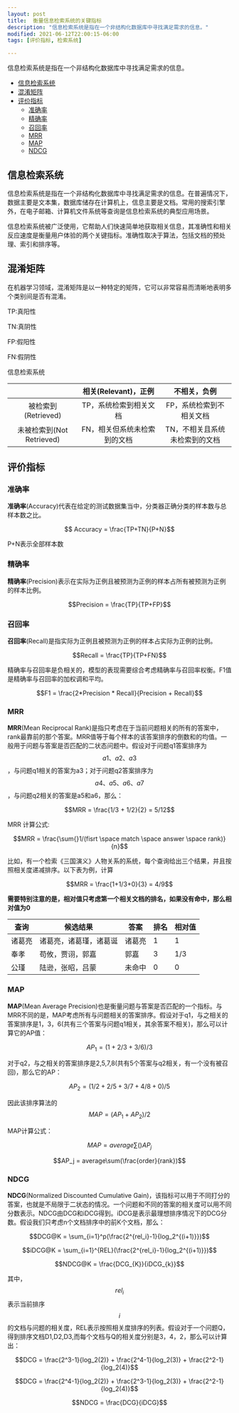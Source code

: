 ```yaml
---
layout: post
title:  衡量信息检索系统的关键指标
description: "信息检索系统是指在一个非结构化数据库中寻找满足需求的信息。"
modified: 2021-06-12T22:00:15-06:00
tags: [评价指标, 检索系统] 

---
```


信息检索系统是指在一个非结构化数据库中寻找满足需求的信息。

<!-- more -->

   * [信息检索系统](#信息检索系统)
   * [混淆矩阵](#混淆矩阵)
   * [评价指标](#评价指标)
      * [准确率](#准确率)
      * [精确率](#精确率)
      * [召回率](#召回率)
      * [MRR](#mrr)
      * [MAP](#map)
      * [NDCG](#ndcg)

## 信息检索系统



信息检索系统是指在一个非结构化数据库中寻找满足需求的信息。在普遍情况下，数据主要是文本集，数据库储存在计算机上，信息主要是文档。常用的搜索引擎外，在电子邮箱、计算机文件系统等查询是信息检索系统的典型应用场景。

信息检索系统被广泛使用，它帮助人们快速简单地获取相关信息，其准确性和相关反应速度是衡量用户体验的两个关键指标。准确性取决于算法，包括文档的预处理、索引和排序等。



## 混淆矩阵



在机器学习领域，混淆矩阵是以一种特定的矩阵，它可以非常容易而清晰地表明多个类别间是否有混淆。

TP:真阳性

TN:真阴性

FP:假阳性

FN:假阴性

信息检索系统

|                           |     相关(Relevant)，正例     |          不相关，负例          |
| :-----------------------: | :--------------------------: | :----------------------------: |
|    被检索到(Retrieved)    |    TP，系统检索到相关文档    |    FP，系统检索到不相关文档    |
| 未被检索到(Not Retrieved) | FN，相关但系统未检索到的文档 | TN，不相关且系统未检索到的文档 |



## 评价指标



### 准确率

**准确率**(Accuracy)代表在给定的测试数据集当中，分类器正确分类的样本数与总样本数之比。

$$ Accuracy = \frac{TP+TN}{P+N}$$

P+N表示全部样本数



### 精确率

**精确率**(Precision)表示在实际为正例且被预测为正例的样本占所有被预测为正例的样本比例。

$$Precision = \frac{TP}{TP+FP}$$



### 召回率

**召回率**(Recall)是指实际为正例且被预测为正例的样本占实际为正例的比例。

$$Recall = \frac{TP}{TP+FN}$$

精确率与召回率是负相关的，模型的表现需要综合考虑精确率与召回率权衡。F1值是精确率与召回率的加权调和平均。

$$F1 = \frac{2*Precision * Recall}{Precision + Recall}$$



### MRR

**MRR**(Mean Reciprocal Rank)是指只考虑在于当前问题相关的所有的答案中，rank最靠前的那个答案。MRR值等于每个样本的该答案排序的倒数和的均值。一般用于问题与答案是否匹配的二状态问题中。假设对于问题q1答案排序为$$a1、a2、a3$$，与问题q1相关的答案为a3；对于问题q2答案排序为$$a4、a5、a6、a7$$，与问题q2相关的答案是a5和a6，那么：

$$MRR = \frac{1/3 + 1/2}{2} = 5/12$$

MRR 计算公式:

$$MRR = \frac{\sum{}1/(fisrt \space match  \space answer  \space rank)}{n}$$

比如，有一个检索《三国演义》人物关系的系统，每个查询给出三个结果，并且按照相关度递减排序。以下表为例，计算

$$MRR = \frac{1+1/3+0}{3} = 4/9$$

**需要特别注意的是，相对值只考虑第一个相关文档的排名，如果没有命中，那么相对值为0**



| 查询   | 候选结果               | 答案   | 排名 | 相对值 |
| ------ | ---------------------- | ------ | ---- | ------ |
| 诸葛亮 | 诸葛亮，诸葛瑾，诸葛诞 | 诸葛亮 | 1    | 1      |
| 奉孝   | 苟攸，贾诩，郭嘉       | 郭嘉   | 3    | 1/3    |
| 公瑾   | 陆逊，张昭，吕蒙       | 未命中 | 0    | 0      |



### MAP

**MAP**(Mean Average Precision)也是衡量问题与答案是否匹配的一个指标。与MRR不同的是，MAP考虑所有与问题相关的答案排序。假设对于q1，与之相关的答案排序是1，3，6(共有三个答案与问题q1相关，其余答案不相关)，那么可以计算它的AP值：

$$AP_1 = (1+2/3+3/6) / 3$$

对于q2，与之相关的答案排序是2,5,7,8(共有5个答案与q2相关，有一个没有被召回)，那么它的AP：

$$AP_2 = (1/2+2/5+3/7+4/8+0)/5$$

因此该排序算法的$$MAP = (AP_1 + AP_2) / 2$$

MAP计算公式：

$$MAP = average\sum()AP_j$$

$$AP_j = average\sum(\frac{order}{rank})$$



### NDCG

**NDCG**(Normalized Discounted Cumulative Gain)，该指标可以用于不同打分的答案，也就是不局限于二状态的情况。一个问题和不同的答案的相关度可以用不同分数表示。NDCG由DCG和iDCG得到。iDCG是表示最理想排序情况下的DCG分数。假设我们只考虑n个文档排序中的前K个文档，那么：



$$DCG@K = \sum_{i=1}^p(\frac{2^{rel_i}-1}{log_2^{(i+1)}})$$



$$iDCG@K = \sum_{i=1}^{REL}(\frac{2^{rel_i}-1}{log_2^{(i+1)}})$$

$$NDCG@K = \frac{DCG_{K}}{iDCG_{k}}$$

其中，$$rel_i$$表示当前排序$$i$$的文档与问题的相关度，REL表示按照相关度排序的列表。假设对于一个问题Q，得到排序文档D1,D2,D3,而每个文档与Q的相关度分别是3，4，2，那么可以计算出：



$$DCG = \frac{2^3-1}{log_2(2)} +  \frac{2^4-1}{log_2(3)} +  \frac{2^2-1}{log_2(4)}$$

$$DCG = \frac{2^4-1}{log_2(2)} +  \frac{2^3-1}{log_2(3)} +  \frac{2^2-1}{log_2(4)}$$

$$NDCG = \frac{DCG}{iDCG}$$

